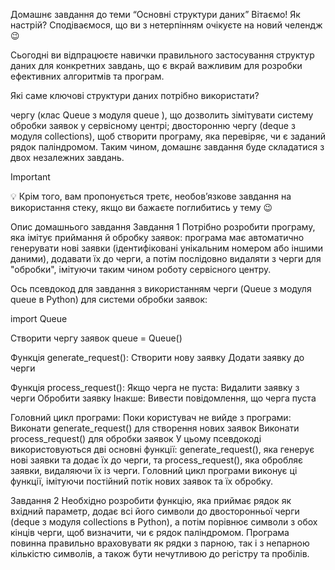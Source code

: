 Домашнє завдання до теми “Основні структури даних” Вітаємо! Як настрiй?
Сподiваємося, що ви з нетерпiнням очікуєте на новий челендж 😉

Сьогодні ви відпрацюєте навички правильного застосування структур даних для
конкретних завдань, що є вкрай важливим для розробки ефективних алгоритмів та
програм.

Які саме ключові структури даних потрібно використати?

чергу (клас Queue з модуля queue ), що дозволить зімітувати систему обробки
заявок у сервісному центрі; двосторонню чергу (deque з модуля collections), щоб
створити програму, яка перевіряє, чи є заданий рядок паліндромом. Таким чином,
домашнє завдання буде складатися з двох незалежних завдань.

Important

💡 Крім того, вам пропонується третє, необов’язкове завдання на використання
стеку, якщо ви бажаєте поглибитись у тему 😉

Опис домашнього завдання Завдання 1 Потрібно розробити програму, яка імітує
приймання й обробку заявок: програма має автоматично генерувати нові заявки
(ідентифіковані унікальним номером або іншими даними), додавати їх до черги, а
потім послідовно видаляти з черги для "обробки", імітуючи таким чином роботу
сервісного центру.

Ось псевдокод для завдання з використанням черги (Queue з модуля queue в Python)
для системи обробки заявок:

import Queue

Створити чергу заявок queue = Queue()

Функція generate_request(): Створити нову заявку Додати заявку до черги

Функція process_request(): Якщо черга не пуста: Видалити заявку з черги Обробити
заявку Інакше: Вивести повідомлення, що черга пуста

Головний цикл програми: Поки користувач не вийде з програми: Виконати
generate_request() для створення нових заявок Виконати process_request() для
обробки заявок У цьому псевдокоді використовуються дві основні функції:
generate_request(), яка генерує нові заявки та додає їх до черги, та
process_request(), яка обробляє заявки, видаляючи їх із черги. Головний цикл
програми виконує ці функції, імітуючи постійний потік нових заявок та їх
обробку.

Завдання 2 Необхідно розробити функцію, яка приймає рядок як вхідний параметр,
додає всі його символи до двосторонньої черги (deque з модуля collections в
Python), а потім порівнює символи з обох кінців черги, щоб визначити, чи є рядок
паліндромом. Програма повинна правильно враховувати як рядки з парною, так і з
непарною кількістю символів, а також бути нечутливою до регістру та пробілів.
